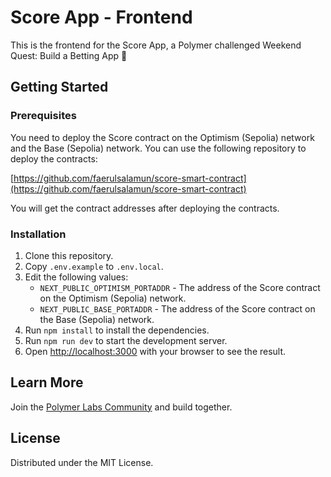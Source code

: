 # Score App - Frontend

This is the frontend for the Score App, a Polymer challenged Weekend Quest: Build a Betting App 🏀

## Getting Started

### Prerequisites

You need to deploy the Score contract on the Optimism (Sepolia) network and the Base (Sepolia) network. You can use the following repository to deploy the contracts:

[https://github.com/faerulsalamun/score-smart-contract](https://github.com/faerulsalamun/score-smart-contract)

You will get the contract addresses after deploying the contracts.

### Installation

1. Clone this repository.
2. Copy `.env.example` to `.env.local`.
3. Edit the following values:
   - `NEXT_PUBLIC_OPTIMISM_PORTADDR` - The address of the Score contract on the Optimism (Sepolia) network.
   - `NEXT_PUBLIC_BASE_PORTADDR` - The address of the Score contract on the Base (Sepolia) network.
4. Run `npm install` to install the dependencies.
5. Run `npm run dev` to start the development server.
6. Open [http://localhost:3000](http://localhost:3000) with your browser to see the result.

## Learn More

Join the [Polymer Labs Community](https://linktr.ee/polymerdao) and build together.

## License

Distributed under the MIT License.